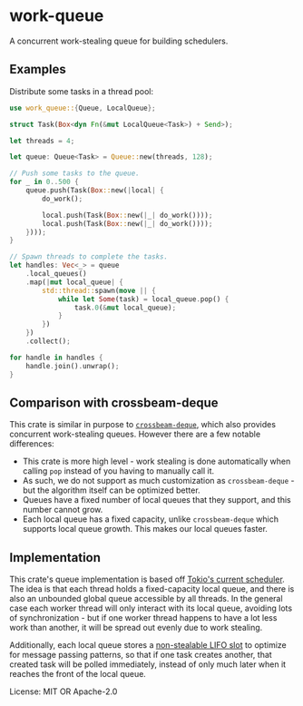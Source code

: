 # work-queue

A concurrent work-stealing queue for building schedulers.

## Examples

Distribute some tasks in a thread pool:

```rust
use work_queue::{Queue, LocalQueue};

struct Task(Box<dyn Fn(&mut LocalQueue<Task>) + Send>);

let threads = 4;

let queue: Queue<Task> = Queue::new(threads, 128);

// Push some tasks to the queue.
for _ in 0..500 {
    queue.push(Task(Box::new(|local| {
        do_work();

        local.push(Task(Box::new(|_| do_work())));
        local.push(Task(Box::new(|_| do_work())));
    })));
}

// Spawn threads to complete the tasks.
let handles: Vec<_> = queue
    .local_queues()
    .map(|mut local_queue| {
        std::thread::spawn(move || {
            while let Some(task) = local_queue.pop() {
                task.0(&mut local_queue);
            }
        })
    })
    .collect();

for handle in handles {
    handle.join().unwrap();
}
```

## Comparison with crossbeam-deque

This crate is similar in purpose to [`crossbeam-deque`](https://docs.rs/crossbeam-deque), which
also provides concurrent work-stealing queues. However there are a few notable differences:

- This crate is more high level - work stealing is done automatically when calling `pop`
instead of you having to manually call it.
- As such, we do not support as much customization as `crossbeam-deque` - but the algorithm
itself can be optimized better.
- Queues have a fixed number of local queues that they support, and this number cannot grow.
- Each local queue has a fixed capacity, unlike `crossbeam-deque` which supports local queue
growth. This makes our local queues faster.

## Implementation

This crate's queue implementation is based off [Tokio's current scheduler]. The idea is that
each thread holds a fixed-capacity local queue, and there is also an unbounded global queue
accessible by all threads. In the general case each worker thread will only interact with its
local queue, avoiding lots of synchronization - but if one worker thread happens to have a
lot less work than another, it will be spread out evenly due to work stealing.

Additionally, each local queue stores a [non-stealable LIFO slot] to optimize for message
passing patterns, so that if one task creates another, that created task will be polled
immediately, instead of only much later when it reaches the front of the local queue.

[Tokio's current scheduler]: https://tokio.rs/blog/2019-10-scheduler
[non-stealable LIFO slot]: https://tokio.rs/blog/2019-10-scheduler#optimizing-for-message-passing-patterns

License: MIT OR Apache-2.0
